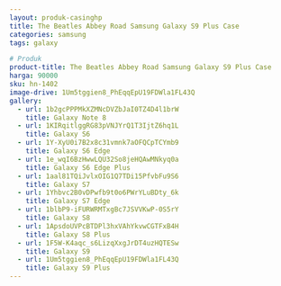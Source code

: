 ```yaml
---
layout: produk-casinghp
title: The Beatles Abbey Road Samsung Galaxy S9 Plus Case
categories: samsung
tags: galaxy

# Produk
product-title: The Beatles Abbey Road Samsung Galaxy S9 Plus Case
harga: 90000
sku: hn-1402
image-drive: 1Um5tggien8_PhEqqEpU19FDWla1FL43Q
gallery:
  - url: 1b2gcPPPMkXZMNcDVZbJaI0TZ4D4l1brW
    title: Galaxy Note 8
  - url: 1KIRqitlggRG83pVNJYrQ1T3IjtZ6hq1L
    title: Galaxy S6
  - url: 1Y-XyU0i7B2x8c31vmnk7aOFQCpTCYmb9
    title: Galaxy S6 Edge
  - url: 1e_wqI6BzHwwLQU32So8jeHQAwMNkyq0a
    title: Galaxy S6 Edge Plus
  - url: 1aal81TQiJvlxOIG1Q7TDi15PfvbFu9S6
    title: Galaxy S7
  - url: 1Yhbvc2B0vDPwfb9t0o6PWrYLuBDty_6k
    title: Galaxy S7 Edge
  - url: 1blbP9-iFURWRMTxgBc7JSVVKwP-0S5rY
    title: Galaxy S8
  - url: 1ApsdoUVPcBTDPl3hxVAhYkvwCGTFxB4H
    title: Galaxy S8 Plus
  - url: 1F5W-K4aqc_s6LizqXxgJrDT4uzHQTESw
    title: Galaxy S9
  - url: 1Um5tggien8_PhEqqEpU19FDWla1FL43Q
    title: Galaxy S9 Plus
---
```

